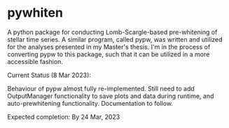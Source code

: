 # pywhiten

A python package for conducting Lomb-Scargle-based pre-whitening of stellar time series. A similar program, called pypw,
was written and utilized for the analyses presented in my Master's thesis. I'm in the process of converting pypw to
this package, such that it can be utilized in a more accessible fashion.

Current Status (8 Mar 2023):

Behaviour of pypw almost fully re-implemented. Still need to add OutputManager functionality to save plots and data
during runtime, and auto-prewhitening functionality. Documentation to follow.

Expected completion: By 24 Mar, 2023